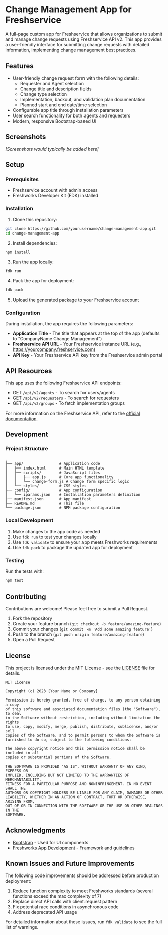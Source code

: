 # Change Management App for Freshservice

A full-page custom app for Freshservice that allows organizations to submit and manage change requests using Freshservice API v2. This app provides a user-friendly interface for submitting change requests with detailed information, implementing change management best practices.

## Features

- User-friendly change request form with the following details:
  - Requester and Agent selection
  - Change title and description fields
  - Change type selection
  - Implementation, backout, and validation plan documentation
  - Planned start and end date/time selection
- Configurable app title through installation parameters
- User search functionality for both agents and requesters
- Modern, responsive Bootstrap-based UI

## Screenshots

*[Screenshots would typically be added here]*

## Setup

### Prerequisites

- Freshservice account with admin access
- Freshworks Developer Kit (FDK) installed

### Installation

1. Clone this repository:
```bash
git clone https://github.com/yourusername/change-management-app.git
cd change-management-app
```

2. Install dependencies:
```bash
npm install
```

3. Run the app locally:
```bash
fdk run
```

4. Pack the app for deployment:
```bash
fdk pack
```

5. Upload the generated package to your Freshservice account

### Configuration

During installation, the app requires the following parameters:

- **Application Title** - The title that appears at the top of the app (defaults to "CompanyName Change Management")
- **Freshservice API URL** - Your Freshservice instance URL (e.g., https://yourcompany.freshservice.com)
- **API Key** - Your Freshservice API key from the Freshservice admin portal

## API Resources

This app uses the following Freshservice API endpoints:

- GET `/api/v2/agents` - To search for users/agents
- GET `/api/v2/requesters` - To search for requesters
- GET `/api/v2/groups` - To fetch implementation groups

For more information on the Freshservice API, refer to the [official documentation](https://api.freshservice.com/v2).

## Development

### Project Structure

```
.
├── app/                # Application code
│   ├── index.html      # Main HTML template
│   ├── scripts/        # JavaScript files
│   │   ├── app.js      # Core app functionality
│   │   └── change-form.js # Change form specific logic
│   └── styles/         # CSS styles
├── config/             # App configuration
│   └── iparams.json    # Installation parameters definition
├── manifest.json       # App manifest
├── README.md           # This file
└── package.json        # NPM package configuration
```

### Local Development

1. Make changes to the app code as needed
2. Use `fdk run` to test your changes locally
3. Use `fdk validate` to ensure your app meets Freshworks requirements
4. Use `fdk pack` to package the updated app for deployment

### Testing

Run the tests with:

```bash
npm test
```

## Contributing

Contributions are welcome! Please feel free to submit a Pull Request.

1. Fork the repository
2. Create your feature branch (`git checkout -b feature/amazing-feature`)
3. Commit your changes (`git commit -m 'Add some amazing feature'`)
4. Push to the branch (`git push origin feature/amazing-feature`)
5. Open a Pull Request

## License

This project is licensed under the MIT License - see the [LICENSE](LICENSE) file for details.

```
MIT License

Copyright (c) 2023 [Your Name or Company]

Permission is hereby granted, free of charge, to any person obtaining a copy
of this software and associated documentation files (the "Software"), to deal
in the Software without restriction, including without limitation the rights
to use, copy, modify, merge, publish, distribute, sublicense, and/or sell
copies of the Software, and to permit persons to whom the Software is
furnished to do so, subject to the following conditions:

The above copyright notice and this permission notice shall be included in all
copies or substantial portions of the Software.

THE SOFTWARE IS PROVIDED "AS IS", WITHOUT WARRANTY OF ANY KIND, EXPRESS OR
IMPLIED, INCLUDING BUT NOT LIMITED TO THE WARRANTIES OF MERCHANTABILITY,
FITNESS FOR A PARTICULAR PURPOSE AND NONINFRINGEMENT. IN NO EVENT SHALL THE
AUTHORS OR COPYRIGHT HOLDERS BE LIABLE FOR ANY CLAIM, DAMAGES OR OTHER
LIABILITY, WHETHER IN AN ACTION OF CONTRACT, TORT OR OTHERWISE, ARISING FROM,
OUT OF OR IN CONNECTION WITH THE SOFTWARE OR THE USE OR OTHER DEALINGS IN THE
SOFTWARE.
```

## Acknowledgments

- [Bootstrap](https://getbootstrap.com/) - Used for UI components
- [Freshworks App Development](https://developers.freshworks.com/) - Framework and guidelines

## Known Issues and Future Improvements

The following code improvements should be addressed before production deployment:

1. Reduce function complexity to meet Freshworks standards (several functions exceed the max complexity of 7)
2. Replace direct API calls with client.request pattern
3. Fix potential race conditions in asynchronous code
4. Address deprecated API usage

For detailed information about these issues, run `fdk validate` to see the full list of warnings.
